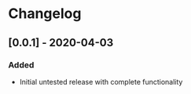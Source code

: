 # Changelog

## [0.0.1] - 2020-04-03

### Added

* Initial untested release with complete functionality
